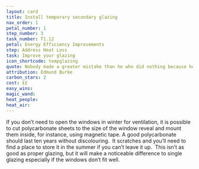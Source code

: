 ```yaml
---
layout: card
title: Install temporary secondary glazing
nav_order: 1
petal_number: 1
step_number: 3
task_number: T1.12
petal: Energy Efficiency Improvements
step: Address Heat Loss
task: Improve your glazing
icon_shortcode: tempglazing
quote: Nobody made a greater mistake than he who did nothing because he could do only a little.
attribution: Edmund Burke
carbon_stars: 2
cost: ££
easy_wins: 
magic_wand: 
heat_people: 
heat_air: 
---
```


<p>If you don’t need to open the windows in winter for ventilation, it is possible to cut polycarbonate sheets to the size of the window reveal and mount them inside, for instance, using magnetic tape. A good polycarbonate should last ten years without discolouring.  It scratches and you’ll need to find a place to store it in the summer if you can’t leave it up.  This isn’t as good as proper glazing, but it will make a noticeable difference to single glazing especially if the windows don’t fit well.  </p> 
